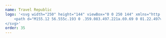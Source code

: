 ```yaml
---
name: Travel Republic
logo: '<svg width="250" height="144" viewBox="0 0 250 144" xmlns="http://www.w3.org/2000/svg">
    <path d="M155.12 56.555c.193 0 .359.083.497.221a.69.69 0 01.22.497v23.99c0 .277.083.498.276.636.083.165.277.22.47.22.193 0 .359-.082.552-.22.193-.138.276-.36.276-.635V57.3c0-.194.083-.36.221-.497a.692.692 0 01.497-.221h3.644c.193 0 .359.083.497.22a.692.692 0 01.221.498v23.963c0 1.739-.332 2.926-.966 3.589-.635.69-1.629.994-3.037.994h-3.451c-1.463 0-2.54-.36-3.23-1.05-.69-.717-1.049-1.904-1.049-3.56V57.272c0-.193.082-.359.221-.497a.69.69 0 01.496-.22h3.645zm47.263-.303c1.491 0 2.596.358 3.286 1.048.69.69 1.049 1.906 1.049 3.562v4.472a.692.692 0 01-.221.497.692.692 0 01-.497.221h-3.451a.692.692 0 01-.497-.22.692.692 0 01-.221-.498v-4.5c0-.331-.083-.552-.221-.69-.193-.138-.358-.22-.552-.22-.193 0-.359.082-.552.22-.193.138-.276.359-.276.69v20.43c0 .276.083.497.276.635.111.165.276.22.469.22.194 0 .359-.082.553-.22.193-.138.276-.36.276-.635v-5.466c0-.194.082-.36.221-.498a.69.69 0 01.496-.22h3.451a.69.69 0 01.497.22.692.692 0 01.221.498v5.466c0 1.739-.331 2.926-.911 3.589-.635.69-1.629.994-3.037.994h-3.313c-1.463 0-2.539-.36-3.23-1.05-.69-.717-1.049-1.904-1.049-3.56V60.833c0-1.739.332-2.926.911-3.589.635-.69 1.629-.993 3.037-.993h3.285zm-141.874.441c1.463 0 2.54.36 3.23 1.05.69.69 1.05 1.904 1.05 3.56v6.433c0 1.463-.222 2.54-.636 3.23-.386.58-1.049 1.05-2.07 1.215.994.193 1.684.58 2.153 1.325.47.69.635 1.767.635 3.23v8.144a.692.692 0 01-.22.497.691.691 0 01-.498.221H60.51a.691.691 0 01-.497-.22.691.691 0 01-.22-.498v-9.828c0-.276-.083-.497-.277-.635-.193-.138-.359-.22-.552-.22h-.828v10.739a.691.691 0 01-.22.496.691.691 0 01-.498.221h-3.644a.691.691 0 01-.497-.22.691.691 0 01-.22-.497V57.41c0-.193.082-.359.22-.497a.691.691 0 01.497-.22h6.736zm60.019 0c1.463 0 2.539.36 3.23 1.05.69.69 1.049 1.904 1.049 3.56v6.433c0 1.463-.221 2.54-.635 3.23-.332.58-1.077 1.05-2.071 1.215.994.193 1.684.58 2.154 1.325.469.69.635 1.767.635 3.23v8.144a.691.691 0 01-.221.497.692.692 0 01-.497.221h-3.644a.69.69 0 01-.497-.22.691.691 0 01-.221-.498v-9.828c0-.276-.083-.497-.276-.635-.194-.138-.359-.22-.552-.22h-.829v10.739a.688.688 0 01-.221.496.69.69 0 01-.496.221h-3.645a.693.693 0 01-.497-.22.69.69 0 01-.22-.498V57.412a.69.69 0 01.22-.497.694.694 0 01.497-.22h6.737zm51.349-.055c1.463 0 2.54.359 3.23 1.05.691.69 1.049 1.876 1.049 3.56v4.777c0 1.463-.22 2.54-.635 3.23-.414.662-1.131 1.104-2.153 1.297.994.193 1.684.58 2.153 1.325.47.69.635 1.767.635 3.23v5.88c0 1.685-.358 2.872-1.049 3.562-.69.69-1.767 1.05-3.23 1.05h-6.736a.692.692 0 01-.497-.222.691.691 0 01-.221-.497V57.356c0-.194.083-.36.221-.497a.692.692 0 01.497-.221h6.736zm-71.171-.028a.69.69 0 01.496.221.692.692 0 01.221.497v2.512a.692.692 0 01-.221.497.69.69 0 01-.496.221h-3.093v8.338h2.734c.193 0 .359.082.497.22a.69.69 0 01.22.498v2.512a.69.69 0 01-.22.497.692.692 0 01-.497.22h-2.733v8.835h3.092v-.055a.69.69 0 01.496.22.692.692 0 01.221.498v2.512a.692.692 0 01-.221.497.69.69 0 01-.496.22h-7.427a.691.691 0 01-.497-.22.692.692 0 01-.22-.497V57.328c0-.193.082-.359.22-.497a.691.691 0 01.497-.22h7.427zm6.708-.027c.193 0 .359.083.497.22a.691.691 0 01.221.498v24.322h2.954c.193 0 .359.082.497.22a.692.692 0 01.221.498v2.512a.692.692 0 01-.221.497.692.692 0 01-.497.22h-7.316v-.027a.692.692 0 01-.497-.22.692.692 0 01-.221-.498V57.301c0-.194.083-.36.221-.497a.692.692 0 01.497-.221h3.644zm27.635.027c.193 0 .359.083.497.221a.692.692 0 01.221.497v2.512a.692.692 0 01-.221.497.692.692 0 01-.497.221h-3.092v8.338h2.733c.193 0 .359.082.497.22a.692.692 0 01.221.497v2.513a.692.692 0 01-.221.497.692.692 0 01-.497.22h-2.733v8.835h3.092v-.055c.193 0 .359.082.497.22a.692.692 0 01.221.497v2.513a.692.692 0 01-.221.497.692.692 0 01-.497.22h-7.426a.69.69 0 01-.497-.22.692.692 0 01-.221-.497V57.328c0-.193.083-.359.221-.497a.69.69 0 01.497-.22h7.426zm9.745 0c1.464 0 2.54.36 3.231 1.05.69.69 1.049 1.877 1.049 3.56v9.25c0 .828-.083 1.49-.221 2.097a2.65 2.65 0 01-.773 1.326c-.359.33-.911.552-1.546.717-.635.138-1.491.221-2.513.221h-1.601v10.022a.692.692 0 01-.221.497.69.69 0 01-.497.22h-3.644a.692.692 0 01-.497-.22.692.692 0 01-.221-.497V57.328c0-.193.083-.359.221-.497a.692.692 0 01.497-.22h6.736zm37.546-.027a.69.69 0 01.497.22.692.692 0 01.221.498v24.322h2.954a.69.69 0 01.497.22.692.692 0 01.221.497v2.513a.692.692 0 01-.221.497.69.69 0 01-.497.22h-7.343l.027-.027a.692.692 0 01-.497-.221.69.69 0 01-.22-.497V57.3a.69.69 0 01.22-.496.692.692 0 01.497-.221h3.644zm-131.355-.055c.193 0 .359.082.497.22.138.139.22.304.22.497v2.513a.692.692 0 01-.22.497.691.691 0 01-.497.22h-2.043v24.322a.692.692 0 01-.221.498.692.692 0 01-.497.22H44.58v.028a.692.692 0 01-.497-.22.692.692 0 01-.221-.498V60.503h-2.043a.691.691 0 01-.497-.22.691.691 0 01-.22-.498v-2.54c0-.193.082-.358.22-.497a.691.691 0 01.497-.22h9.166zm24.625.055c.194 0 .36.083.497.22.138.139.221.332.276.498l2.65 27.524c.056.193-.055.359-.192.497-.138.138-.277.22-.497.22h-3.396a.692.692 0 01-.497-.22 1.106 1.106 0 01-.276-.497l-.497-6.57h-2.512l-.497 6.57a.691.691 0 01-.221.497.691.691 0 01-.497.22H66.5a.691.691 0 01-.497-.22c-.138-.138-.193-.331-.138-.497l2.733-27.524c.055-.194.083-.36.276-.497a.691.691 0 01.497-.221h6.24zm7.4 0c.192 0 .358.083.496.22a.69.69 0 01.221.498l1.325 20.788L86.377 57.3a.69.69 0 01.221-.497.69.69 0 01.497-.221h3.782a.708.708 0 01.69.718l-2.65 27.524c-.055.193-.083.359-.276.497a.691.691 0 01-.497.22h-6.156a.691.691 0 01-.497-.22 1.105 1.105 0 01-.276-.497l-2.733-27.524c0-.194.055-.36.193-.497.138-.138.276-.221.497-.221h3.837zm109.435 0c.193 0 .359.083.497.22a.692.692 0 01.221.498v27.524a.692.692 0 01-.221.497.692.692 0 01-.497.22h-3.644a.69.69 0 01-.497-.22.692.692 0 01-.221-.497V57.3c0-.193.083-.358.221-.496a.69.69 0 01.497-.221h3.644zm-22.114 15.93h-.828v9.386h.828v-.055c.194 0 .359-.083.552-.221.194-.138.276-.36.276-.69v-7.565c0-.276-.082-.497-.276-.635-.193-.138-.358-.22-.552-.22zM72.463 61.58l-.966 12.754h1.905l-.939-12.754zm70.813-1.27h-.856v10.739h.801c.193 0 .359-.083.552-.22.193-.139.276-.36.276-.636v-8.972c0-.331-.083-.552-.221-.69-.193-.138-.359-.221-.552-.221zm-84.175.055h-.856v10.021h.829c-.028-.027-.028-.055-.028-.055.193 0 .359-.083.552-.22.193-.139.276-.36.276-.636v-8.199c0-.331-.083-.552-.22-.69-.194-.138-.36-.221-.553-.221zm60.019 0h-.856v10.021h.828l-.028-.055c.194 0 .359-.083.553-.22.193-.139.276-.36.276-.636v-8.199c0-.331-.083-.552-.221-.69-.193-.138-.359-.221-.552-.221zm51.211-.055h-.883v8.392c0-.02.467-.025.722-.027h.161c.194 0 .359-.083.552-.221.194-.138.276-.359.276-.635v-6.598c0-.331-.082-.552-.276-.69-.193-.138-.358-.221-.552-.221z" fill="currentColor" fill-rule="nonzero"></path>
</svg>'
order: 35
---
```


